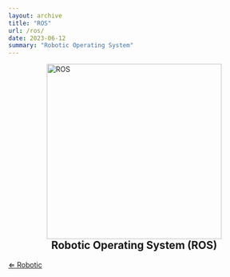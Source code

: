 ```yaml
---
layout: archive
title: "ROS"
url: /ros/
date: 2023-06-12
summary: "Robotic Operating System"
---
```


<div>
<img src="/ros.png" alt="ROS" style="width:350px;display: block;
  margin-left: auto;
  margin-right: auto; margin-top:0px auto" >
        <h2 style="text-align:center; margin-top:0px">Robotic Operating System (ROS)</h2>
        </div>

[&lArr; Robotic](/robotic/)
